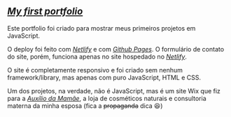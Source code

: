 ## _[My first portfolio](https://portfolio-andersonfpcorrea.netlify.app/)_

Este portfolio foi criado para mostrar meus primeiros projetos em JavaScript.

O deploy foi feito com _[Netlify](https://portfolio-andersonfpcorrea.netlify.app/)_ e com _[Github Pages](https://andersonfpcorrea.github.io/)_. O formulário de contato do site, porém, funciona apenas no site hospedado no _[Netlify](https://portfolio-andersonfpcorrea.netlify.app/)_.

O site é completamente responsivo e foi criado sem nenhum framework/library, mas apenas com puro JavaScript, HTML e CSS.

Um dos projetos, na verdade, não é JavaScript, mas é um site Wix que fiz para a _[Auxílio da Mamãe](https://www.auxiliodamamae.com/)_, a loja de cosméticos naturais e consultoria materna da minha esposa (fica a ~~propaganda~~ dica 😆)
